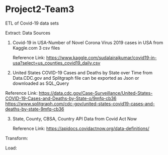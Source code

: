 # Project2-Team3

ETL of Covid-19 data sets


Extract: Data Sources

1. Covid-19 in USA-Number of Novel Corona Virus 2019 cases in USA  from Kaggle.com
   3 csv files
   
   Reference Link: https://www.kaggle.com/sudalairajkumar/covid19-in-usa?select=us_counties_covid19_daily.csv

2. United States COVID-19 Cases and Deaths by State over Time from Data.CDC.gov and Splitgraph
  file can be exported as Json or downloaded as SQL_Query
  
  Reference Link: https://data.cdc.gov/Case-Surveillance/United-States-COVID-19-Cases-and-Deaths-by-State-o/9mfq-cb36
                  https://www.splitgraph.com/cdc-gov/united-states-covid19-cases-and-deaths-by-state-9mfq-cb36
                  
3. State, County, CBSA, Country API Data from Covid Act Now
   
   Reference Link: https://apidocs.covidactnow.org/data-definitions/


Transform:



Load:

